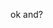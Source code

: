 ok and?
<!---
Rinceri/Rinceri is a ✨ special ✨ repository because its `README.md` (this file) appears on your GitHub profile.
You can click the Preview link to take a look at your changes.
--->
